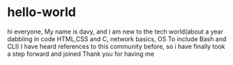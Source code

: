 # hello-world
hi everyone,
My name is davy, and i am new to the tech world(about a year dabbling in code HTML,CSS and C, network basics, OS To include Bash and CLI)
I have heard references to this community before, so i have finally took a step forward and joined
Thank you for having me
